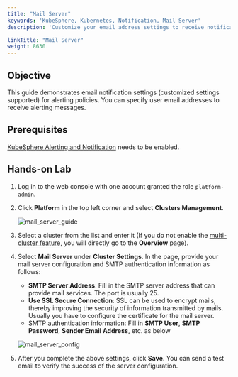 ```yaml
---
title: "Mail Server"
keywords: 'KubeSphere, Kubernetes, Notification, Mail Server'
description: 'Customize your email address settings to receive notifications of any alert.'

linkTitle: "Mail Server"
weight: 8630
---
```


## Objective

This guide demonstrates email notification settings (customized settings supported) for alerting policies. You can specify user email addresses to receive alerting messages.

## Prerequisites

[KubeSphere Alerting and Notification](../../../pluggable-components/alerting-notification/) needs to be enabled.

## Hands-on Lab

1. Log in to the web console with one account granted the role  `platform-admin`.
2. Click **Platform** in the top left corner and select **Clusters Management**.

    ![mail_server_guide](/images/docs/alerting/mail_server_guide.png)

3. Select a cluster from the list and enter it (If you do not enable the [multi-cluster feature](../../../multicluster-management/), you will directly go to the **Overview** page).
4. Select **Mail Server** under **Cluster Settings**. In the page, provide your mail server configuration and SMTP authentication information as follows:
    - **SMTP Server Address**: Fill in the SMTP server address that can provide mail services. The port is usually 25.
    - **Use SSL Secure Connection**: SSL can be used to encrypt mails, thereby improving the security of information transmitted by mails. Usually you have to configure the certificate for the mail server.
    - SMTP authentication information: Fill in **SMTP User**, **SMTP Password**, **Sender Email Address**, etc. as below

    ![mail_server_config](/images/docs/alerting/mail_server_config.png)

5. After you complete the above settings, click **Save**. You can send a test email to verify the success of the server configuration.
